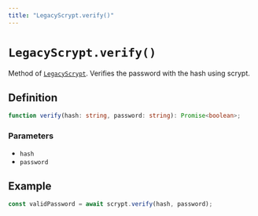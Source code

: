 ```yaml
---
title: "LegacyScrypt.verify()"
---
```


# `LegacyScrypt.verify()`

Method of [`LegacyScrypt`](/reference/main/LegacyScrypt). Verifies the password with the hash using scrypt.

## Definition

```ts
function verify(hash: string, password: string): Promise<boolean>;
```

### Parameters

-   `hash`
-   `password`

## Example

```ts
const validPassword = await scrypt.verify(hash, password);
```
